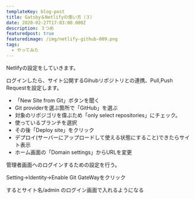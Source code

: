 ```yaml
---
templateKey: blog-post
title: Gatsby＆Netlifyの使い方（３）
date: 2020-02-27T17:03:00.000Z
description: ３つめ
featuredpost: true
featuredimage: /img/netlify-github-009.png
tags:
  - やってみた
---
```

Netlifyの設定をしていきます。

ログインしたら、サイト公開するGihubリポジトリとの連携、Pull,Push Requestを設定します。

* 「New Site from Git」ボタンを聞く
* Git providerを選ぶ箇所で「GitHub」を選ぶ
* 対象のリポジゴリを偉ぶため「only select repositories」にチェック。
* 使っているブランチを選択
* その後「Deploy site」をクリック
* デプロイ(サーバーにアップロードして使える状態にすること)できたらサイト表示
* ホーム画面の「Domain settings」からURLを変更



管理者画面へのログインするための設定を行う。

Setting→Identity→Enable Git GateWayをクリック

するとサイト名/admin のログイン画面で入れるようになる

